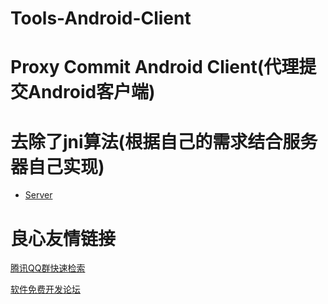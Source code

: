 # Tools-Android-Client
# Proxy Commit Android Client(代理提交Android客户端)
# 去除了jni算法(根据自己的需求结合服务器自己实现)
 * [Server](http://u.720life.cn/g/54145d0471d91890860f7f8463c0304626476ccd5962422a62b750779232d14544be12c598a9ed9f089f91798a95ee78) 



 # 良心友情链接

[腾讯QQ群快速检索](http://u.720life.cn/s/8cf73f7c)

[软件免费开发论坛](http://u.720life.cn/s/bbb01dc0)